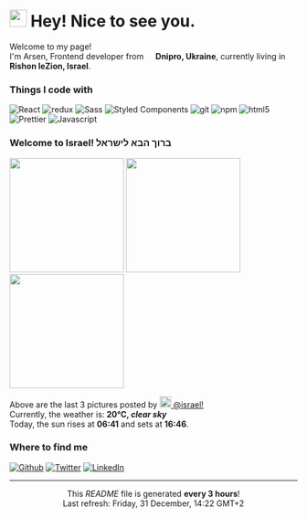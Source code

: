 <h1><img src="https://emojis.slackmojis.com/emojis/images/1531849430/4246/blob-sunglasses.gif?1531849430" width="30"/> Hey! Nice to see you.</h1>


<p>Welcome to my page! </br> I'm Arsen, Frontend developer from <img src="https://cdn-icons-png.flaticon.com/512/197/197572.png" width="13"/> <b>Dnipro, Ukraine</b>, currently living in <img src="https://cdn-icons-png.flaticon.com/512/197/197577.png" width="13"/> <b>Rishon leZion, Israel</b>. </p>
<h3>Things I code with</h3>
<p>
    <img alt="React" src="https://img.shields.io/badge/-React-45b8d8?style=flat-square&logo=react&logoColor=white" />
    <img alt="redux" src="https://img.shields.io/badge/-Redux-764ABC?style=flat-square&logo=redux&logoColor=white" />
    <img alt="Sass" src="https://img.shields.io/badge/-Sass-CC6699?style=flat-square&logo=sass&logoColor=white" />
    <img alt="Styled Components" src="https://img.shields.io/badge/-Styled_Components-db7092?style=flat-square&logo=styled-components&logoColor=white" />
    <img alt="git" src="https://img.shields.io/badge/-Git-F05032?style=flat-square&logo=git&logoColor=white" />
    <img alt="npm" src="https://img.shields.io/badge/-NPM-CB3837?style=flat-square&logo=npm&logoColor=white" />
    <img alt="html5" src="https://img.shields.io/badge/-HTML5-E34F26?style=flat-square&logo=html5&logoColor=white" />
    <img alt="Prettier" src="https://img.shields.io/badge/-Prettier-F7B93E?style=flat-square&logo=prettier&logoColor=white" />
    <img alt="Javascript" src="https://img.shields.io/badge/-Javascript-EDD531?style=flat-square&logo=javascript&logoColor=white" />
</p>
<h3>Welcome to Israel! ברוך הבא לישראל <img src="https://cdn-icons-png.flaticon.com/512/197/197577.png" width="13"/></h3>
<p><img width="200" src="https:&#x2F;&#x2F;cdn2.dumpor.com&#x2F;view?q&#x3D;%3D%3DwM4YmZidTPkl2cfNmbfZiQ0QEM1QUM20TZvZyZfVneXZnQMhTNNBncHVGN1ZlQoF2ZDFjb0BTcEdzN5wmd50CdhdlQ2UzYfRVQfBDM9g2bmQTL30jYjNmJBFUQBJ0ZNBDZmJUQ90GZlZSZCpUVHlDWBtWTjN2T4NzU2h1Q9MGav91Yu9lJyATM9QXYj91Yu9lJ0Vmbu4GZjJmZuEmbm5SMtQTcz1mZu0WYydWY0Nnbp1Ddo91Yu91PnBnau42XyMjMwAjMzIzN5gTN0QzNyYTM08lM4gjMwUTO5IjMwcTOxEzXyQjM2UDN0ATMvADOwEDewgDMxA3L1MTZvUTMtUDO4IjLxUDdvY3L0Vmbu4GZjJmZuEmbm5SMtQTcz1mZu0WYydWY0Nnbp9yL6MHc0RHa" /> <img width="200" src="https:&#x2F;&#x2F;cdn2.dumpor.com&#x2F;view?q&#x3D;%3D%3DwM4YmZidTPkl2cfNmbfZCOzEER1QUM20TZvZyZl90dvZlStc2Rwl1Qfl3V4cHRkRHd5NXVtkzQzZXR1Mja2Y1XyFnbOhza4QVQfBDM9g2bmQTL30jYjNmJBFUQBJ0ZNBDZmJUQ90GZlZCbSR0aahDWBdWN5lFNmBzaopHR9MGav91Yu9lJxETM9QXYj91Yu9lJ0Vmbu4GZjJmZuEmbm5SMtQTcz1mZu0WYydWY0Nnbp1Ddo91Yu91PnBnau42X0cTN4QzNwYDO5MzMzYjMxczN281N0UTM3UDN5QzMxUDO1kzXyATMwIDM1ATMvADOwEDewgDMxM3L1MTZvUTMtUDO4IjLxUDdvY3L0Vmbu4GZjJmZuEmbm5SMtQTcz1mZu0WYydWY0Nnbp9yL6MHc0RHa" /> <img width="200" src="https:&#x2F;&#x2F;cdn2.dumpor.com&#x2F;view?q&#x3D;%3D%3DwM4YmZidTPkl2cfNmbfZyMEN0N2QUM20TZvZSQZJ0UCB1bHlFb6dWSm5kePlTQ5FHaKtmVoFzV4gnNo50TVtkRt9ETV9kc4QVQfBDM9g2bmQTL30jYjNmJBFUQBJ0ZNBDZmJUQ90GZlZSQqJGZO1CWBVFdz81d3M0bup3Q9MGav91Yu9lJ3ATM9QXYj91Yu9lJ0Vmbu4GZjJmZuEmbm5SMtQTcz1mZu0WYydWY0Nnbp1Ddo91Yu91PnBnau42X1UjNyczN3QTM4cDM5MjN2AjNy8VN5cDM2gDOwUjMzIjNxUzXzgTOycDN0QzL1MTZvUTMtUDO4IjLxUDdvY3L0Vmbu4GZjJmZuEmbm5SMtQTcz1mZu0WYydWY0Nnbp9yL6MHc0RHa" /></p>
<p>Above are the last 3 pictures posted by <a href="https://www.instagram.com/israel/" target="_blank"><img src="https://upload.wikimedia.org/wikipedia/commons/thumb/e/e7/Instagram_logo_2016.svg/1024px-Instagram_logo_2016.svg.png" width="20"/> @israel!</a><br/>Currently, the weather is: <b> 20°C, <i>clear sky</i></b></br>Today, the sun rises at <b>06:41</b> and sets at <b>16:46</b>.</p>
<h3>Where to find me</h3>
<p><a href="https://github.com/Saladikhanov" target="_blank"><img alt="Github" src="https://img.shields.io/badge/GitHub-%2312100E.svg?&style=for-the-badge&logo=Github&logoColor=white" /></a> <a href="https://twitter.com/Jager_24" target="_blank"><img alt="Twitter" src="https://img.shields.io/badge/twitter-%231DA1F2.svg?&style=for-the-badge&logo=twitter&logoColor=white" /></a> <a href="https://www.linkedin.com/in/saladikhanov/" target="_blank"><img alt="LinkedIn" src="https://img.shields.io/badge/linkedin-%230077B5.svg?&style=for-the-badge&logo=linkedin&logoColor=white" /></a> 
</p>

------------
<p align="center">This <i>README</i> file is generated <b>every 3 hours</b>!</br>Last refresh: Friday, 31 December, 14:22 GMT+2

